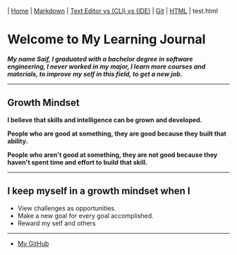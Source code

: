 | [Home](README.md) | [Markdown](mdown.md)   |      [Text Editor vs (CLI) vs (IDE)](terminal.md) | [Git](https://github.com/saifalmandeel/Learning-Journal/blob/master/test.html) | <a href="https://github.com/saifalmandeel/Learning-Journal/blob/master/test.html">HTML</a> |
 test.html
# Welcome to My Learning Journal 
 

 

***My name  Saif, I graduated with a bachelor degree in software engineering, I never worked in my major, I learn more courses and materials, to improve my self in this field, to get a new job.***	
___

## Growth Mindset 

**I believe that skills and intelligence can be grown and developed.**  

**People who are good at something, they are good because they built that ability.** 

**People who aren't good at something, they are not good because they haven't spent time and effort to build that skill.** 
___

## I keep myself in a growth mindset when I 

* View challenges as opportunities.
* Make a new goal for every goal accomplished. 
* Reward my self and others 



___
* [My GitHub](https://github.com/saifalmandeel) 

